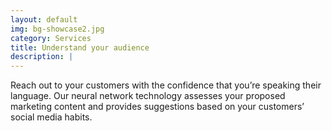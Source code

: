 ```yaml
---
layout: default
img: bg-showcase2.jpg
category: Services
title: Understand your audience
description: |
---
```

  Reach out to your customers with the confidence that you’re speaking their language.  Our neural network technology assesses your proposed marketing content and provides suggestions based on your customers’ social media habits.
